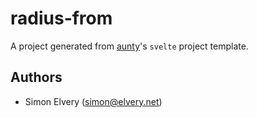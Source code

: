 # radius-from

A project generated from [aunty](https://github.com/abcnews/aunty)'s `svelte` project template.

## Authors

- Simon Elvery ([simon@elvery.net](mailto:simon@elvery.net))
